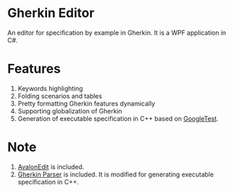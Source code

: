 # Gherkin Editor

An editor for specification by example in Gherkin.
It is a WPF application in C#.

# Features
1. Keywords highlighting
2. Folding scenarios and tables
3. Pretty formatting Gherkin features dynamically
4. Supporting globalization of Gherkin
5. Generation of executable specification in C++ based on [GoogleTest](https://github.com/google/googletest).

# Note
1. [AvalonEdit](https://github.com/icsharpcode/AvalonEdit) is included.
2. [Gherkin Parser](https://github.com/cucumber/cucumber/tree/master/gherkin) is included. It is modified for generating executable specification in C++.

